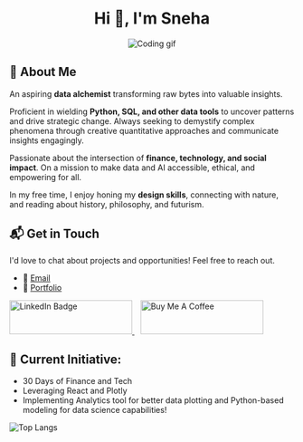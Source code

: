 <h1 align="center">Hi 👋, I'm Sneha</h1>
<p align="center">
  <img src="https://media.giphy.com/media/L1R1tvI9svkIWwpVYr/giphy.gif" alt="Coding gif" > 
</p>

## 🚀 About Me

An aspiring **data alchemist** transforming raw bytes into valuable insights. 

Proficient in wielding **Python, SQL, and other data tools** to uncover patterns and drive strategic change. Always seeking to demystify complex phenomena through creative quantitative approaches and communicate insights engagingly. 

Passionate about the intersection of **finance, technology, and social impact**. On a mission to make data and AI accessible, ethical, and empowering for all.

In my free time, I enjoy honing my **design skills**, connecting with nature, and reading about history, philosophy, and futurism.

## 📬 Get in Touch

I'd love to chat about projects and opportunities! Feel free to reach out.

- 📧 [Email](mailto:sneha.ahens12@gmail.com?subject=Let's%20Connect!)
- 🎨 [Portfolio](https://www.singhsneha.com/)
  <br>
<a href="https://www.linkedin.com/in/singhsneha99/">
  <img src="https://img.shields.io/badge/LinkedIn-blue?style=for-the-badge&logo=linkedin&logoColor=white" alt="LinkedIn Badge" style="height: 60px !important;width: 217px !important;"/>
</a> &ensp;
<a href="https://www.buymeacoffee.com/hidsync">
  <img src="https://cdn.buymeacoffee.com/buttons/v2/default-yellow.png" alt="Buy Me A Coffee" style="height: 60px !important;width: 217px !important;" >
</a>

## 🔭 Current Initiative:

- 30 Days of Finance and Tech
- Leveraging React and Plotly  
- Implementing Analytics tool for better data plotting and Python-based modeling for data science capabilities!

![Top Langs](https://github-readme-stats.vercel.app/api/top-langs/?username=singhsneha99&layout=compact&theme=vision-friendly-dark)
